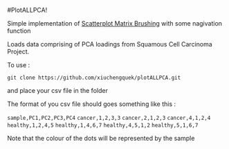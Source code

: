 #PlotALLPCA!

Simple implementation of [Scatterplot Matrix Brushing](http://bl.ocks.org/mbostock/4063663) with some nagivation function

Loads data comprising of PCA loadings from Squamous Cell Carcinoma Project.

To use : 
 
 `git clone https://github.com/xiuchengquek/plotALLPCA.git`
 
and place your csv file in the folder 


The format of you csv file should goes something like this :


`sample,PC1,PC2,PC3,PC4`
`cancer,1,2,3,3`
`cancer,2,1,2,3`
`cancer,4,1,2,4`
`healthy,1,2,4,5`
`healthy,1,4,6,7`
`healthy,4,5,1,2`
`healthy,5,1,6,7`

Note that the colour of the dots will be represented by the sample

 
 
